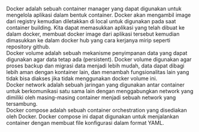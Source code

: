 Docker adalah sebuah container manager yang dapat digunakan untuk mengelola aplikasi dalam bentuk container. Docker akan mengambil image dari registry kemudian diletakkan di local untuk digunakan pada saat container building. Kita dapat memasukkan aplikasi yang telah dibuat ke dalam docker, membuat docker image dari aplikasi tersebut kemudian dimasukkan ke dalam docker hub yang cara kerjanya mirip seperti repository github.\
Docker volume adalah sebuah mekanisme penyimpanan data yang dapat digunakan agar data tetap ada (persistent). Docker volume digunakan agar proses backup dan migrasi data menjadi lebih mudah, data dapat dibagi lebih aman dengan kontainer lain, dan menambah fungsionalitas lain yang tidak bisa diakses jika tidak menggunakan docker volume ini.\
Docker network adalah sebuah jaringan yang digunakan antar container untuk berkomunikasi satu sama lain dengan menggabungkan network yang dimiliki oleh masing-masing container menjadi sebuah network yang tersambung.\
Docker compose adalah sebuah container orchestration yang disediakan oleh Docker. Docker compose ini dapat digunakan untuk menjalankan container dengan membuat file konfigurasi dalam format YAML.